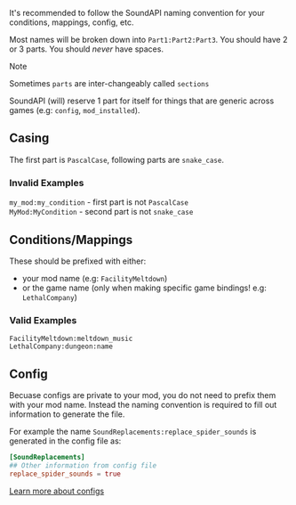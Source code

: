 It's recommended to follow the SoundAPI naming convention for your conditions, mappings, config, etc.

Most names will be broken down into `Part1:Part2:Part3`. You should have 2 or 3 parts. You should *never* have spaces.

> [!NOTE]
> Sometimes `parts` are inter-changeably called `sections`

SoundAPI (will) reserve 1 part for itself for things that are generic across games (e.g: `config`, `mod_installed`).

## Casing
The first part is `PascalCase`, following parts are `snake_case`.

### Invalid Examples
`my_mod:my_condition` - first part is not `PascalCase` <br>
`MyMod:MyCondition` - second part is not `snake_case`

## Conditions/Mappings
These should be prefixed with either:
- your mod name (e.g: `FacilityMeltdown`)
- or the game name (only when making specific game bindings! e.g: `LethalCompany`)

### Valid Examples
`FacilityMeltdown:meltdown_music` <br>
`LethalCompany:dungeon:name`

## Config
Becuase configs are private to your mod, you do not need to prefix them with your mod name. 
Instead the naming convention is required to fill out information to generate the file.

For example the name `SoundReplacements:replace_spider_sounds` is generated in the config file as:
```toml
[SoundReplacements]
## Other information from config file
replace_spider_sounds = true
```
[Learn more about configs](/soundpack-tutorials/advanced/config)